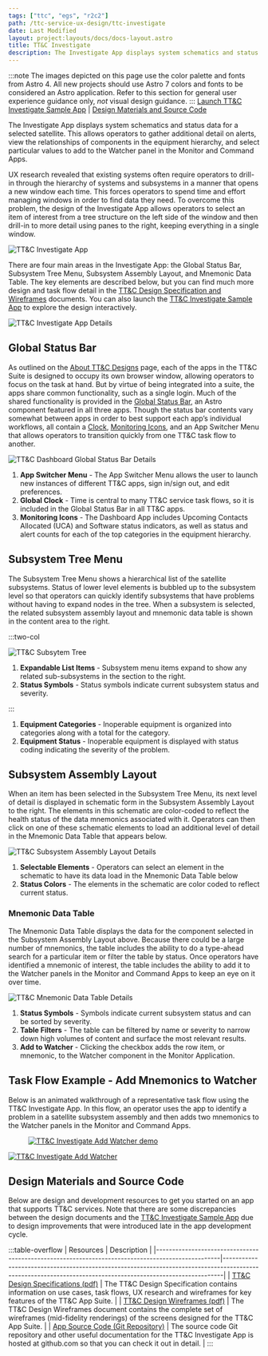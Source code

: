 ```yaml
---
tags: ["ttc", "egs", "r2c2"]
path: /ttc-service-ux-design/ttc-investigate
date: Last Modified
layout: project:layouts/docs/docs-layout.astro
title: TT&C Investigate
description: The Investigate App displays system schematics and status data for a selected satellite.
---
```


:::note
The images depicted on this page use the color palette and fonts from Astro 4. All new projects should use Astro 7 colors and fonts to be considered an Astro application. Refer to this section for general user experience guidance only, _not_ visual design guidance.
:::
[Launch TT&C Investigate Sample App](https://ttc-investigate.astrouxds.com) | [Design Materials and Source Code](/ttc-service-ux-design/ttc-investigate/#design-materials-and-source-code)

The Investigate App displays system schematics and status data for a selected satellite. This allows operators to gather additional detail on alerts, view the relationships of components in the equipment hierarchy, and select particular values to add to the Watcher panel in the Monitor and Command Apps.

UX research revealed that existing systems often require operators to drill-in through the hierarchy of systems and subsystems in a manner that opens a new window each time. This forces operators to spend time and effort managing windows in order to find data they need. To overcome this problem, the design of the Investigate App allows operators to select an item of interest from a tree structure on the left side of the window and then drill-in to more detail using panes to the right, keeping everything in a single window.

![TT&C Investigate App](/img/service-specific-ux-design/ttc-investigate/ttc-investigate-app.webp)

There are four main areas in the Investigate App: the Global Status Bar, Subsystem Tree Menu, Subsystem Assembly Layout, and Mnemonic Data Table. The key elements are described below, but you can find much more design and task flow detail in the [TT&C Design Specification and Wireframes](/ttc-service-ux-design/ttc-investigate/#design-materials-and-source-code) documents. You can also launch the [TT&C Investigate Sample App](https://ttc-command-react.netlify.app) to explore the design interactively.

![TT&C Investigate App Details](/img/service-specific-ux-design/ttc-investigate/ttc-investigate-app-details.webp)

## Global Status Bar

As outlined on the [About TT&C Designs](/ttc-service-ux-design/about-the-ttc-designs) page, each of the apps in the TT&C Suite is designed to occupy its own browser window, allowing operators to focus on the task at hand. But by virtue of being integrated into a suite, the apps share common functionality, such as a single login. Much of the shared functionality is provided in the [Global Status Bar](/components/global-status-bar), an Astro component featured in all three apps. Though the status bar contents vary somewhat between apps in order to best support each app’s individual workflows, all contain a [Clock](/components/clock), [Monitoring Icons](/components/icons-and-symbols), and an App Switcher Menu that allows operators to transition quickly from one TT&C task flow to another.

![TT&C Dashboard Global Status Bar Details](/img/service-specific-ux-design/ttc-investigate/ttc-investigate-global-status-bar-details.webp)

1. **App Switcher Menu** - The App Switcher Menu allows the user to launch new instances of different TT&C apps, sign in/sign out, and edit preferences.
2. **Global Clock** - Time is central to many TT&C service task flows, so it is included in the Global Status Bar in all TT&C apps.
3. **Monitoring Icons** - The Dashboard App includes Upcoming Contacts Allocated (UCA) and Software status indicators, as well as status and alert counts for each of the top categories in the equipment hierarchy.

## Subsystem Tree Menu

The Subsystem Tree Menu shows a hierarchical list of the satellite subsystems. Status of lower level elements is bubbled up to the subsystem level so that operators can quickly identify subsystems that have problems without having to expand nodes in the tree. When a subsystem is selected, the related subsystem assembly layout and mnemonic data table is shown in the content area to the right.

:::two-col

![TT&C Subsytem Tree](/img/service-specific-ux-design/ttc-investigate/ttc-investigate-subsystem-tree-details.webp)

1. **Expandable List Items** - Subsystem menu items expand to show any related sub-subsystems in the section to the right.
2. **Status Symbols** - Status symbols indicate current subsystem status and severity.

:::

1. **Equipment Categories** - Inoperable equipment is organized into categories along with a total for the category.
2. **Equipment Status** - Inoperable equipment is displayed with status coding indicating the severity of the problem.

## Subsystem Assembly Layout

When an item has been selected in the Subsystem Tree Menu, its next level of detail is displayed in schematic form in the Subsystem Assembly Layout to the right. The elements in this schematic are color-coded to reflect the health status of the data mnemonics associated with it. Operators can then click on one of these schematic elements to load an additional level of detail in the Mnemonic Data Table that appears below.

![TT&C Subsystem Assembly Layout Details](/img/service-specific-ux-design/ttc-investigate/ttc-investigate-subsystem-assembly-details.webp)

1. **Selectable Elements** - Operators can select an element in the schematic to have its data load in the Mnemonic Data Table below
2. **Status Colors** - The elements in the schematic are color coded to reflect current status.

### Mnemonic Data Table

The Mnemonic Data Table displays the data for the component selected in the Subsystem Assembly Layout above. Because there could be a large number of mnemonics, the table includes the ability to do a type-ahead search for a particular item or filter the table by status. Once operators have identified a mnemonic of interest, the table includes the ability to add it to the Watcher panels in the Monitor and Command Apps to keep an eye on it over time.

![TT&C Mnemonic Data Table Details](/img/service-specific-ux-design/ttc-investigate/ttc-investigate-mnemonics-table-details.webp)

1. **Status Symbols** - Symbols indicate current subsystem status and can be sorted by severity.
2. **Table Filters** - The table can be filtered by name or severity to narrow down high volumes of content and surface the most relevant results.
3. **Add to Watcher** - Clicking the checkbox adds the row item, or mnemonic, to the Watcher component in the Monitor Application.

## Task Flow Example - Add Mnemonics to Watcher

Below is an animated walkthrough of a representative task flow using the TT&C Investigate App. In this flow, an operator uses the app to identify a problem in a satellite subsystem assembly and then adds two mnemonics to the Watcher panels in the Monitor and Command Apps.

<div markdown="1">
 <figure markdown="1">
  <a href="#demo" class="demo" name="close">
   <span class="icon-play"></span>
   <img src="/img/service-specific-ux-design/ttc-investigate/ttc-investigate-add-watcher-placeholder.png"
   alt="TT&C Investigate Add Watcher demo" />
  </a>
 </figure>
 <a href="#close" class="lightbox" id="demo">
  <img src="/img/service-specific-ux-design/ttc-investigate/ttc-investigate-add-watcher.gif" alt="TT&C Investigate Add Watcher" />
 </a>
</div>

## Design Materials and Source Code

Below are design and development resources to get you started on an app that supports TT&C services. Note that there are some discrepancies between the design documents and the [TT&C Investigate Sample App](https://ttc-command-react.netlify.app) due to design improvements that were introduced late in the app development cycle.

:::table-overflow
| Resources                                                                                        | Description                                                                                                                                                |
|--------------------------------------------------------------------------------------------------|------------------------------------------------------------------------------------------------------------------------------------------------------------|
| [TT&C Design Specifications (pdf)](/pdf/ttc-specifications.pdf)                                  | The TT&C Design Specification contains information on use cases, task flows, UX research and wireframes for key features of the TT&C App Suite.            |
| [TT&C Design Wireframes (pdf)](/pdf/ttc-wireframes.pdf)                                          | The TT&C Design Wireframes document contains the complete set of wireframes (mid-fidelity renderings) of the screens designed for the TT&C App Suite.      |
| [App Source Code (Git Repository)](https://github.com/RocketCommunicationsInc/ttc-command-react) | The source code Git repository and other useful documentation for the TT&C Investigate App is hosted at github.com so that you can check it out in detail. |
:::

